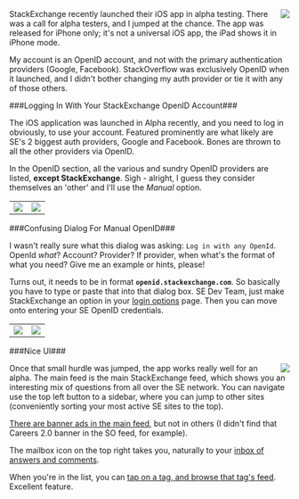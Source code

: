 <!--{Title:"Log Into The StackExchange iPhone App Using Your StackExchange OpenID Credentials", PublishedOn:"Feb 10 2014", Intro:"The option to use StackExchange as an OpenID provider is curiously missing, and wasn't obvious in how to use your SE OpenID "}-->
<style>
table{  margin-left:auto;    margin-right:auto;}
table.imgholder2 tr td{width:50%; text-align:center; vertical-align:top;}
</style>
<img src="http://i.imgur.com/dKsdDJ2.png" style="float:right"/>
StackExchange recently launched their iOS app in alpha testing. There was a call for alpha testers, and I jumped at the chance. The app was released for iPhone only; it's not a universal iOS app, the iPad shows it in iPhone mode.

My account is an OpenID account, and not with the primary authentication providers (Google, Facebook). StackOverflow was exclusively OpenID when it launched, and I didn't bother changing my auth provider or tie it with any of those others.

###Logging In With Your StackExchange OpenID Account###

The iOS application was launched in Alpha recently, and you need to log in obviously, to use your account. Featured prominently are what likely are SE's 2 biggest auth providers, Google and Facebook. Bones are thrown to all the other providers via OpenID.

In the OpenID section, all the various and sundry OpenID providers are listed, **except StackExchange**. Sigh - alright, I guess they consider themselves an 'other' and I'll use the *Manual* option.

<table class="imgholder2">
<tr>
<td><a href="http://i.imgur.com/SRalJ62.png"><img src="http://i.imgur.com/SRalJ62l.png"/></a></td>
<td><a href="http://i.imgur.com/5zpdmHr.png"><img src="http://i.imgur.com/5zpdmHrl.png"/></a></td>
</tr>
</table>

<div style="clear:both"/>

###Confusing Dialog For Manual OpenID###

I wasn't really sure what this dialog was asking: `Log in with any OpenId`. OpenId *what*? Account? Provider?
If provider, when what's the format of what you need? Give me an example or hints, please!

Turns out, it needs to be in format **`openid.stackexchange.com`**. So basically you have to type or paste that into that dialog box. SE Dev Team, just make StackExchange an option in your [login options](http://i.imgur.com/5zpdmHrm.png) page.
Then you can move onto entering your SE OpenID credentials.

<table class="imgholder2">
<tr>
<td><img src="http://i.imgur.com/c2Tsljpl.png"/></td>
<td><img src="http://i.imgur.com/YYxHWB8l.png" /></td>
</tr>
</table>

<div style="clear:both"/>

###Nice UI###

<img src="http://i.imgur.com/4wPP5O7l.png" style="float:right"/>

Once that small hurdle was jumped, the app works really well for an alpha.
The main feed is the main StackExchange feed, which shows you an interesting mix of questions from all over the SE network. You can navigate use the top left button to a sidebar, where you can jump to other sites (conveniently sorting your most active SE sites to the top).

[There are banner ads in the main feed](http://i.imgur.com/I5cTCs9l.png), but not in others (I didn't find that Careers 2.0 banner in the SO feed, for example).

The mailbox icon on the top right takes you, naturally to your [inbox of answers and comments](http://i.imgur.com/IO7QQxNl.png).

When you're in the list, you can [tap on a tag, and browse that tag's feed](http://i.imgur.com/tfzX5sul.png). Excellent feature.
<div style="clear:both"/>





